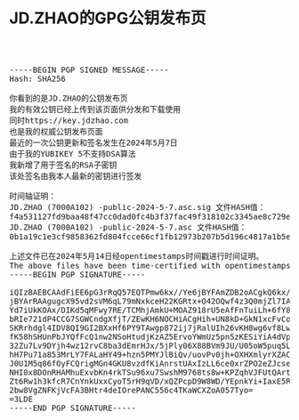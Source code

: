 # JD.ZHAO的GPG公钥发布页


<pre>



-----BEGIN PGP SIGNED MESSAGE-----
Hash: SHA256

你看到的是JD.ZHAO的公钥发布页
我的有效公钥已经上传到该页面供分发和下载使用
同时https://key.jdzhao.com
也是我的权威公钥发布页面
最近的一次公钥更新和签名发生在2024年5月7日
由于我的YUBIKEY 5不支持DSA算法
我新增了用于签名的RSA子密钥
该处签名由我本人最新的密钥进行签发

时间轴证明：
JD.ZHAO (7000A102) -public-2024-5-7.asc.sig 文件HASH值：
f4a531127fd9baa48f47cc0dad0fc4b3f37fac49f318102c3345ae8c729e0b9f
JD.ZHAO (7000A102) -public-2024-5-7.asc 文件HASH值：
0b1a19c1e3cf9858362fd804fcce66cf1fb12973b207b5d196c4817a1b5e01dd

上述文件已在2024年5月14日经opentimestamps时间戳进行时间证明。
The above files have been time-certified with opentimestamps timestamps on May 14, 2024.
-----BEGIN PGP SIGNATURE-----

iQIzBAEBCAAdFiEE6pG3rRqQ57EQTPmw6kx//Ye6jBYFAmZDB2oACgkQ6kx//Ye6
jBYArRAAgugcX95vd2sVM6qL79mNxkceH22KGRtx+O42OQwf4z3Q0mjZl7IAtAbl
Yd7iUkKOAx/DIKd5qMFwy7RE/TCMhjAmkU+MOAZ918rU5eAfFnTuiLh+6fY8yw0p
bRIe721dP4CCG7SGWCndgXfjT/ZEwKH6NOCHiACgHih+UN8kD+GkN1xcFvCo13mL
SKRrhdgl4IDV8QI9GI2BXxHf6PY9TAwgp872ij7jRalUIh26vKH8wg6vf8LwQYEX
fK58hSHUnPbJYQfFcQ1nw2NSoHtudjKzAZ5ErvoYWmUz5pn5zKESiYiA4dVptyeK
32Zu7Lv9DYjh4wz12rvC8ba3dEmrHJx/5jPly06X88BVm9JU/U05oW5puq5LFfMj
hH7Pu71a853MrLY7FALaHY49+hzn5PMYJlBiQv/uovPv0jh+OXHXmlyrXZACuGMz
J0U1M5q86fOyFCQrigMGn4GKU8vzdfKiAnrstUAxIzLL6ce0xrZPO2eZJcsem0Dl
NHI0x8DOnRHAMhuExvbKn4rkTSu96xu7SwshM9768ts8w+KPZqhVJFUtQArtKlm+
Zt6Rw1h3kfcR7CnYnkUxxCyoT5rH9qVD/xQZPcpD9W8WD/YEpnkYi+IaxE5RQ6aI
2bw8VgZNFKjVcFA3BHtr4deIOrePANC556c4TKaWCXZoA057Tyo=
=3LDE
-----END PGP SIGNATURE-----



</pre>